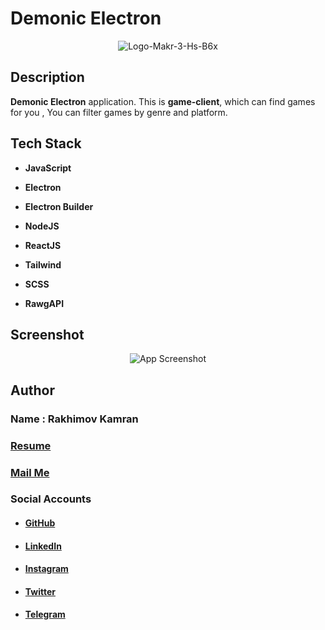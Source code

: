 # Demonic Electron
<p align="center">
  <img src="https://i.ibb.co/W0sZJ6w/Logo-Makr-3-Hs-B6x.png" alt="Logo-Makr-3-Hs-B6x" border="0"/>
</p>

## Description
**Demonic Electron** application. This is **game-client**, which can find games for you , You can filter games by genre and platform.
## Tech Stack

 - **JavaScript**
 - **Electron**
 - **Electron Builder**
 - **NodeJS**
 
 - **ReactJS**
 - **Tailwind**
 - **SCSS**
 - **RawgAPI**
 
 
 ## Screenshot
<p align="center">
  <img alt='App Screenshot' src='https://i.ibb.co/HnL41R2/Screen-Shot-2020-07-09-at-9-00-54-PM.png'>
</p>

## Author
### Name : Rakhimov Kamran
### [Resume](https://drive.google.com/open?id=1qeT1X0zbppAx6XoV0mzIPFx_yT3TtpSQ)
### <a href="mailto:rakhimovkamran@gmail.com">Mail Me</a>

### Social Accounts
 - #### [GitHub](https://github.com/rakhimovkamran)
 - #### [LinkedIn](https://linkedin.com/in/rakhimovkamran)
 - #### [Instagram](https://instagram.com/rakhimovkamran)
 - #### [Twitter](https://twitter.com/rakhimovkamran)
 - #### [Telegram](https://t.me/rakhimovkamran)
